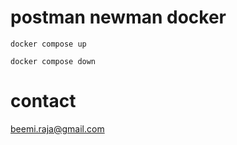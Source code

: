 # postman newman docker

```docker compose up```


```docker compose down```

# contact
[beemi.raja@gmail.com](beemi.raja@gmail.com)